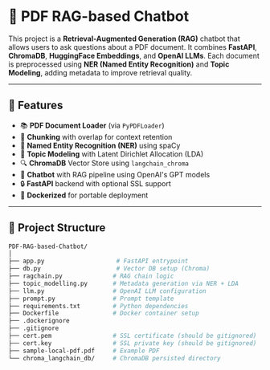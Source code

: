 # 📄 PDF RAG-based Chatbot

This project is a **Retrieval-Augmented Generation (RAG)** chatbot that allows users to ask questions about a PDF document. It combines **FastAPI**, **ChromaDB**, **HuggingFace Embeddings**, and **OpenAI LLMs**. Each document is preprocessed using **NER (Named Entity Recognition)** and **Topic Modeling**, adding metadata to improve retrieval quality.

---

## 🚀 Features

- 📚 **PDF Document Loader** (via `PyPDFLoader`)
- 🧩 **Chunking** with overlap for context retention
- 🧠 **Named Entity Recognition (NER)** using spaCy
- 🧠 **Topic Modeling** with Latent Dirichlet Allocation (LDA)
- 🔍 **ChromaDB** Vector Store using `langchain_chroma`
- 🤖 **Chatbot** with RAG pipeline using OpenAI's GPT models
- 🔒 **FastAPI** backend with optional SSL support
- 🐳 **Dockerized** for portable deployment

---

## 📁 Project Structure

```bash
PDF-RAG-based-Chatbot/
│
├── app.py                    # FastAPI entrypoint
├── db.py                     # Vector DB setup (Chroma)
├── ragchain.py              # RAG chain logic
├── topic_modelling.py       # Metadata generation via NER + LDA
├── llm.py                   # OpenAI LLM configuration
├── prompt.py                # Prompt template
├── requirements.txt         # Python dependencies
├── Dockerfile               # Docker container setup
├── .dockerignore
├── .gitignore
├── cert.pem                 # SSL certificate (should be gitignored)
├── cert.key                 # SSL private key (should be gitignored)
├── sample-local-pdf.pdf     # Example PDF
└── chroma_langchain_db/     # ChromaDB persisted directory
